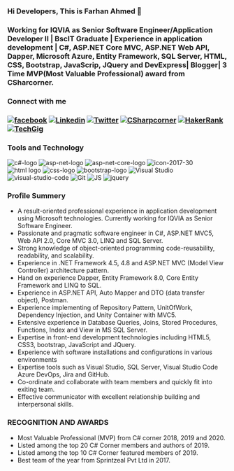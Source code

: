 ### Hi Developers, This is Farhan Ahmed 👋

### Working for IQVIA as Senior Software Engineer/Application Developer II | BscIT Graduate | Experience in application development | C#, ASP.NET Core MVC, ASP.NET Web API, Dapper, Microsoft Azure, Entity Framework, SQL Server, HTML, CSS, Bootstrap, JavaScrip, JQuery and DevExpress| Blogger| 3 Time MVP(Most Valuable Professional) award from CSharcorner.

### Connect with me
### [![facebook](https://user-images.githubusercontent.com/54549934/93971143-23240280-fd8d-11ea-859d-1e69485789de.png)](https://www.facebook.com/profile.php?id=1634842162) [![Linkedin](https://user-images.githubusercontent.com/54549934/93971146-24552f80-fd8d-11ea-9afb-d114a8ed7ba2.png)](https://www.linkedin.com/in/farhan-ahmed-ba8751141/) [![Twitter](https://user-images.githubusercontent.com/54549934/93971135-20c1a880-fd8d-11ea-93ea-7b421d8f4d6a.png)](https://twitter.com/farhan10786) [![CSharpcorner](https://user-images.githubusercontent.com/54549934/93971141-21f2d580-fd8d-11ea-9c4c-ab777bae1758.png)](https://www.c-sharpcorner.com/members/farhan-ahmed24) [![HakerRank](https://user-images.githubusercontent.com/54549934/93971144-23bc9900-fd8d-11ea-9ac8-16bd132011a1.png)](https://www.hackerrank.com/farhan1086) [![TechGig](https://user-images.githubusercontent.com/54549934/93971462-d7be2400-fd8d-11ea-91b2-8abfaec3e875.png)](https://www.techgig.com/farhanahmed6)

### Tools and Technology

![c#-logo](https://user-images.githubusercontent.com/54549934/93968941-5fa12f80-fd88-11ea-9595-e09a3e04931c.png) ![asp-net-logo](https://user-images.githubusercontent.com/54549934/93968998-7cd5fe00-fd88-11ea-9138-c2972d4f54e6.png) ![asp-net-core-logo](https://user-images.githubusercontent.com/54549934/93969019-88292980-fd88-11ea-873e-000f1b4d36cd.png) ![icon-2017-30](https://user-images.githubusercontent.com/54549934/93969039-95deaf00-fd88-11ea-892a-cce00b080482.png) ![html logo](https://user-images.githubusercontent.com/54549934/93969064-a2630780-fd88-11ea-8ac0-ad280f1f2c95.png) ![css-logo](https://user-images.githubusercontent.com/54549934/93969089-b1e25080-fd88-11ea-8ff6-16d721c451e1.png) ![bootstrap-logo](https://user-images.githubusercontent.com/54549934/93969110-be66a900-fd88-11ea-8d93-731a49dda9cf.png) ![Visual Studio](https://user-images.githubusercontent.com/54549934/93969180-e48c4900-fd88-11ea-99f6-8f365b129132.png) ![visual-studio-code](https://user-images.githubusercontent.com/54549934/93969201-ee15b100-fd88-11ea-8a64-487094905859.png) ![Git](https://user-images.githubusercontent.com/54549934/93969224-fcfc6380-fd88-11ea-9371-dcd817f336b9.png) ![JS](https://user-images.githubusercontent.com/54549934/93969585-d7238e80-fd89-11ea-9f99-be41b751c27e.png) ![jquery](https://user-images.githubusercontent.com/54549934/93974084-ece98180-fd92-11ea-9575-e5653dbee149.png)

### Profile Summery
*	A result-oriented professional experience in application development using Microsoft technologies. Currently working for IQVIA as Senior Software Engineer.
*	Passionate and pragmatic software engineer in C#, ASP.NET MVC5, Web API 2.0, Core MVC 3.0, LINQ and SQL Server.
*	Strong knowledge of object-oriented programming code-reusability, readability, and scalability.
*	Experience in .NET Framework 4.5, 4.8 and ASP.NET MVC (Model View Controller) architecture pattern.
*	Hand on experience Dapper, Entity Framework 8.0, Core Entity Framework and LINQ to SQL.
*	Experience in  ASP.NET API, Auto Mapper and DTO (data transfer object), Postman.
*	Experience implementing of Repository Pattern, UnitOfWork, Dependency Injection, and Unity Container with MVC5.
*	Extensive experience in Database Queries, Joins, Stored Procedures, Functions, Index and View in MS SQL Server.
*	Expertise in front-end development technologies including HTML5, CSS3, bootstrap, JavaScript and JQuery.
*	Experience with software installations and configurations in various environments
*	Expertise tools such as Visual Studio, SQL Server, Visual Studio Code Azure DevOps, Jira and GitHub.
*	Co-ordinate and collaborate with team members and quickly fit into exiting team.
*	Effective communicator with excellent relationship building and interpersonal skills.

### RECOGNITION AND AWARDS  

*	Most Valuable Professional (MVP) from C# corner 2018, 2019 and 2020.
*	Listed among the top 20 C# Corner members and authors of 2019.
*	Listed among the top 10 C# Corner featured members of 2019.
*	Best team of the year from Sprintzeal Pvt Ltd in 2017.



